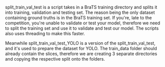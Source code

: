 split_train_val_test is a script takes in a BraTS training directory 
and splits it into training, validation and testing
set. The reason being the only dataset containing 
ground truths is in the BraTS training set. If you're, 
late to the competition, you're unable to validate or
test your model, therefore we need to split the training
set and use it to validate and test our model. The scripts 
also uses threading to make this faster. 

Meanwhile split_train_val_test_YOLO is a version of the 
split_train_val_test, and it's used to prepare the dataset
for YOLO. The train_data folder should already contain the slices,
therefore we are creating 3 separate directories and copying the 
respective split onto the folders. 

